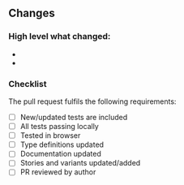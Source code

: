 ## Changes
### High level what changed:
- 
- 


### Checklist

The pull request fulfils the following requirements:

- [ ] New/updated tests are included
- [ ] All tests passing locally
- [ ] Tested in browser
- [ ] Type definitions updated
- [ ] Documentation updated
- [ ] Stories and variants updated/added
- [ ] PR reviewed by author
